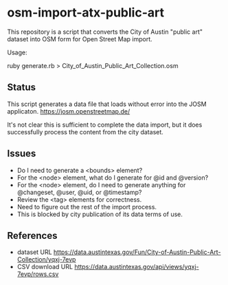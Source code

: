 # osm-import-atx-public-art

This repository is a script that converts the City of Austin "public art"
dataset into OSM form for Open Street Map import.

Usage:

  ruby generate.rb > City_of_Austin_Public_Art_Collection.osm


## Status

This script generates a data file that loads without error into the JOSM
applicaton. <https://josm.openstreetmap.de/>

It's not clear this is sufficient to complete the data import, but it
does successfully process the content from the city dataset.


## Issues

  * Do I need to generate a &lt;bounds&gt; element?
  * For the &lt;node&gt; element, what do I generate for @id and @version?
  * For the &lt;node&gt; element, do I need to generate anything for @changeset, @user, @uid, or @timestamp?
  * Review the &lt;tag&gt; elements for correctness.
  * Need to figure out the rest of the import process.
  * This is blocked by city publication of its data terms of use.


## References

  * dataset URL <https://data.austintexas.gov/Fun/City-of-Austin-Public-Art-Collection/yqxj-7evp>
  * CSV download URL <https://data.austintexas.gov/api/views/yqxj-7evp/rows.csv>


